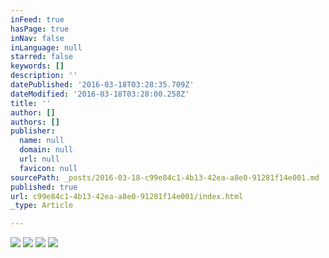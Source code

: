 ```yaml
---
inFeed: true
hasPage: true
inNav: false
inLanguage: null
starred: false
keywords: []
description: ''
datePublished: '2016-03-18T03:28:35.709Z'
dateModified: '2016-03-18T03:28:00.258Z'
title: ''
author: []
authors: []
publisher:
  name: null
  domain: null
  url: null
  favicon: null
sourcePath: _posts/2016-03-18-c99e84c1-4b13-42ea-a8e0-91281f14e001.md
published: true
url: c99e84c1-4b13-42ea-a8e0-91281f14e001/index.html
_type: Article

---
```

![](https://the-grid-user-content.s3-us-west-2.amazonaws.com/5be7ead3-d690-45e8-8b2a-5b19c86873ef.jpg)
![](https://the-grid-user-content.s3-us-west-2.amazonaws.com/4aac6d7b-b81f-47cf-8032-d2f0c160438e.jpg)
![](https://the-grid-user-content.s3-us-west-2.amazonaws.com/adeab5dc-740b-42fa-a9cf-fc21a4c44c9b.jpg)
![](https://the-grid-user-content.s3-us-west-2.amazonaws.com/6d410eaf-d33c-4d86-ad23-6c4baa915076.jpg)